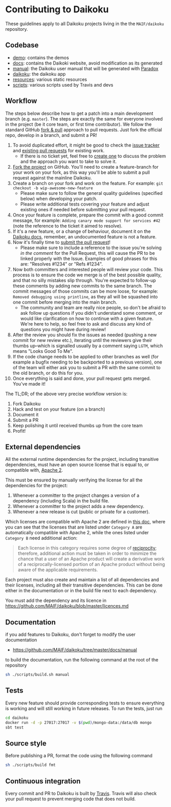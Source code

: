 # Contributing to Daikoku

These guidelines apply to all Daikoku projects living in the the `MAIF/daikoku` repository.

## Codebase

* [demo](https://github.com/MAIF/daikoku/demo): contains the demos
* [docs](https://github.com/MAIF/daikoku/docs): contains the Daikoki website, avoid modification as its generated
* [manual](https://github.com/MAIF/daikoku/manual): the Daikoku user manual that will be generated with [Paradox](https://github.com/lightbend/paradox)
* [daikoku](https://github.com/MAIF/daikoku/daikoku): the daikoku app
* [resources](https://github.com/MAIF/daikoku/resources): various static resources
* [scripts](https://github.com/MAIF/daikoku/scripts): various scripts used by Travis and devs

## Workflow

The steps below describe how to get a patch into a main development branch (e.g. `master`). 
The steps are exactly the same for everyone involved in the project (be it core team, or first time contributor).
We follow the standard GitHub [fork & pull](https://help.github.com/articles/using-pull-requests/#fork--pull) approach to pull requests. Just fork the official repo, develop in a branch, and submit a PR!

1. To avoid duplicated effort, it might be good to check the [issue tracker](https://github.com/MAIF/daikoku/issues) and [existing pull requests](https://github.com/MAIF/daikoku/pulls) for existing work.
   - If there is no ticket yet, feel free to [create one](https://github.com/MAIF/daikoku/issues/new) to discuss the problem and the approach you want to take to solve it.
1. [Fork the project](https://github.com/MAIF/daikoku#fork-destination-box) on GitHub. You'll need to create a feature-branch for your work on your fork, as this way you'll be able to submit a pull request against the mainline Daikoku.
1. Create a branch on your fork and work on the feature. For example: `git checkout -b wip-awesome-new-feature`
   - Please make sure to follow the general quality guidelines (specified below) when developing your patch.
   - Please write additional tests covering your feature and adjust existing ones if needed before submitting your pull request. 
1. Once your feature is complete, prepare the commit with a good commit message, for example: `Adding canary mode support for services #42` (note the reference to the ticket it aimed to resolve).
1. If it's a new feature, or a change of behaviour, document it on the [Daikoku docs](https://github.com/MAIF/daikoku/tree/master/manual), remember, an undocumented feature is not a feature.
1. Now it's finally time to [submit the pull request](https://help.github.com/articles/using-pull-requests)!
    - Please make sure to include a reference to the issue you're solving *in the comment* for the Pull Request, this will cause the PR to be linked properly with the Issue. Examples of good phrases for this are: "Resolves #1234" or "Refs #1234".
1. Now both committers and interested people will review your code. This process is to ensure the code we merge is of the best possible quality, and that no silly mistakes slip through. You're expected to follow-up these comments by adding new commits to the same branch. The commit messages of those commits can be more loose, for example: `Removed debugging using printline`, as they all will be squashed into one commit before merging into the main branch.
    - The community and team are really nice people, so don't be afraid to ask follow up questions if you didn't understand some comment, or would like clarification on how to continue with a given feature. We're here to help, so feel free to ask and discuss any kind of questions you might have during review!
1. After the review you should fix the issues as needed (pushing a new commit for new review etc.), iterating until the reviewers give their thumbs up–which is signalled usually by a comment saying `LGTM`, which means "Looks Good To Me". 
1. If the code change needs to be applied to other branches as well (for example a bugfix needing to be backported to a previous version), one of the team will either ask you to submit a PR with the same commit to the old branch, or do this for you.
1. Once everything is said and done, your pull request gets merged. You've made it!

The TL;DR; of the above very precise workflow version is:

1. Fork Daikoku
2. Hack and test on your feature (on a branch)
3. Document it 
4. Submit a PR
6. Keep polishing it until received thumbs up from the core team
7. Profit!

## External dependencies

All the external runtime dependencies for the project, including transitive dependencies, must have an open source license that is equal to, or compatible with, [Apache 2](http://www.apache.org/licenses/LICENSE-2.0).

This must be ensured by manually verifying the license for all the dependencies for the project:

1. Whenever a committer to the project changes a version of a dependency (including Scala) in the build file.
2. Whenever a committer to the project adds a new dependency.
3. Whenever a new release is cut (public or private for a customer).

Which licenses are compatible with Apache 2 are defined in [this doc](http://www.apache.org/legal/3party.html#category-a), where you can see that the licenses that are listed under ``Category A`` are automatically compatible with Apache 2, while the ones listed under ``Category B`` need additional action:

> Each license in this category requires some degree of [reciprocity](http://www.apache.org/legal/3party.html#define-reciprocal); therefore, additional action must be taken in order to minimize the chance that a user of an Apache product will create a derivative work of a reciprocally-licensed portion of an Apache product without being aware of the applicable requirements.

Each project must also create and maintain a list of all dependencies and their licenses, including all their transitive dependencies. This can be done either in the documentation or in the build file next to each dependency.

You must add the dependency and its licence in https://github.com/MAIF/daikoku/blob/master/licences.md

## Documentation

if you add features to Daikoku, don't forget to modify the user documentation

* https://github.com/MAIF/daikoku/tree/master/docs/manual

to build the documentation, run the following command at the root of the repository

```sh
sh ./scripts/build.sh manual
```

## Tests

Every new feature should provide corresponding tests to ensure everything is working and will still working in future releases. To run the tests, just run

```sh
cd daikoku
docker run -d -p 27017:27017 -v $(pwd)/mongo-data:/data/db mongo
sbt test
```

## Source style

Before publishing a PR, format the code using the following command

```sh
sh ./scripts/build fmt
```

## Continuous integration

Every commit and PR to Daikoku is built by [Travis](https://travis-ci.org/MAIF/daikoku). Travis will also check your pull request to prevent merging code that does not build.